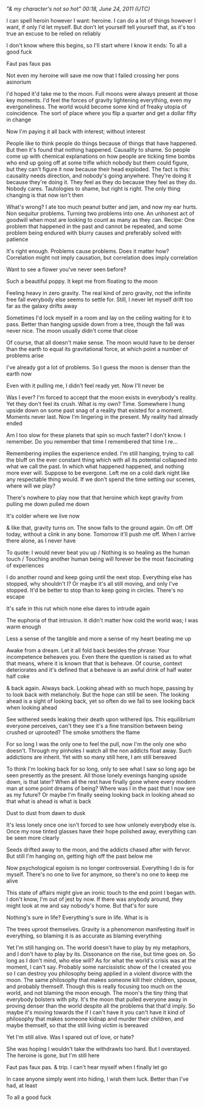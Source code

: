 *"& my character's not so hot" 00:18, June 24, 2011 (UTC)*

I can spell heroin however I want: heroine. I can do a lot of things however I want, if only I'd let myself. But don't let yourself tell yourself that, as it's too true an excuse to be relied on reliably

I don't know where this begins, so I'll start where I know it ends: To all a good fuck

Faut pas faux pas

Not even my heroine will save me now that I failed crossing her pons asinorium

I'd hoped it'd take me to the moon. Full moons were always present at those key moments. I'd feel the forces of gravity lightening everything, even my evergoneliness. The world would become some kind of freaky utopia of coincidence. The sort of place where you flip a quarter and get a dollar fifty in change

Now I'm paying it all back with interest; without interest

People like to think people do things because of things that have happened. But then it's found that nothing happened. Causality to shame. So people come up with chemical explanations on how people are ticking time bombs who end up going off at some trifle which nobody but them could figure, but they can't figure it now because their head exploded. The fact is this: causality needs direction, and nobody's going anywhere. They're doing it because they're doing it. They feel as they do because they feel as they do. Nobody cares. Tautologies to shame, but right is right. The only thing changing is that now isn't then

What's wrong? I ate too much peanut butter and jam, and now my ear hurts. Non sequitur problems. Turning two problems into one. An unhonest act of goodwill when most are looking to count as many as they can. Recipe: One problem that happened in the past and cannot be repeated, and some problem being endured with blurry causes and preferably solved with patience

It's right enough. Problems cause problems. Does it matter how? Correlation might not imply causation, but correlation does imply correlation

Want to see a flower you've never seen before?

Such a beautiful poppy. It kept me from floating to the moon

Feeling heavy in zero gravity. The real kind of zero gravity, not the infinite free fall everybody else seems to settle for. Still, I never let myself drift too far as the galaxy drifts away

Sometimes I'd lock myself in a room and lay on the ceiling waiting for it to pass. Better than hanging upside down from a tree, though the fall was never nice. The moon usually didn't come that close

Of course, that all doesn't make sense. The moon would have to be denser than the earth to equal its gravitational force, at which point a number of problems arise

I've already got a lot of problems. So I guess the moon is denser than the earth now

Even with it pulling me, I didn't feel ready yet. Now I'll never be

Was I ever? I'm forced to accept that the moon exists in everybody's reality. Yet they don't feel its crush. What is my own? Time. Somewhere I hung upside down on some past snag of a reality that existed for a moment. Moments never last. Now I'm lingering in the present. My reality had already ended

Am I too slow for these planets that spin so much faster? I don't know. I remember. Do you remember that time I remembered that time I re...

Remembering implies the experience ended. I'm still hanging, trying to call the bluff on the ever constant thing which with all its potential collapsed into what we call the past. In which what happened happened, and nothing more ever will. Suppose to be evergone. Left me on a cold dark night like any respectable thing would. If we don't spend the time setting our scenes, where will we play?

There's nowhere to play now that that heroine which kept gravity from pulling me down pulled me down

It's colder where we live now

& like that, gravity turns on. The snow falls to the ground again. On off. Off today, without a clink in any bone. Tomorrow it'll push me off. When I arrive there alone, as I never have

To quote: I would never beat you up / Nothing is so healing as the human touch / Touching another human being will forever be the most fascinating of experiences

I do another round and keep going until the next stop. Everything else has stopped, why shouldn't I? Or maybe it's all still moving, and only I've stopped. It'd be better to stop than to keep going in circles. There's no escape

It's safe in this rut which none else dares to intrude again

The euphoria of that intrusion. It didn't matter how cold the world was; I was warm enough

Less a sense of the tangible and more a sense of my heart beating me up

Awake from a dream. Let it all fold back besides the phrase: Your incompetence beheaves you. Even there the question is raised as to what that means, where it is known that that is beheave. Of course, context deteriorates and it's defined that a beheave is an awful drink of half water half coke

& back again. Always back. Looking ahead with so much hope, passing by to look back with melancholy. But the hope can still be seen. The looking ahead is a sight of looking back, yet so often do we fail to see looking back when looking ahead

See withered seeds leaking their death upon withered lips. This equilibrium everyone perceives, can't they see it's a fine transition between being crushed or uprooted? The smoke smothers the flame

For so long I was the only one to feel the pull, now I'm the only one who doesn't. Through my pinholes I watch all the non addicts float away. Such addictions are inherit. Yet with so many still here, I am still bereaved

To think I'm looking back for so long, only to see what I saw so long ago be seen presently as the present. All those lonely evenings hanging upside down, is that later? When all the rest have finally gone where every modern man at some point dreams of being? Where was I in the past that I now see as my future? Or maybe I'm finally seeing looking back in looking ahead so that what is ahead is what is back

Dust to dust from dawn to dusk

It's less lonely once one isn't forced to see how unlonely everybody else is. Once my rose tinted glasses have their hope polished away, everything can be seen more clearly

Seeds drifted away to the moon, and the addicts chased after with fervor. But still I'm hanging on, getting high off the past below me

Now psychological egoism is no longer controversial. Everything I do is for myself. There's no one to live for anymore, so there's no one to keep me alive

This state of affairs might give an ironic touch to the end point I began with. I don't know, I'm out of jest by now. If there was anybody around, they might look at me and say nobody's home. But that's for sure

Nothing's sure in life? Everything's sure in life. What is is

The trees uproot themselves. Gravity is a phenomenon manifesting itself in everything, so blaming it is as accurate as blaming everything

Yet I'm still hanging on. The world doesn't have to play by my metaphors, and I don't have to play by its. Dissonance on the rise, but time goes on. So long as I don't mind, who else will? As for what the world's crisis was at the moment, I can't say. Probably some narcissistic show of the I created you so I can destroy you philosophy being applied in a violent divorce with the moon. The same philosophy that makes someone kill their children, spouse, and probably themself. Though this is really focusing too much on the world, and not blaming the moon enough. The moon's the tiny thing that everybody bolsters with pity. It's the moon that pulled everyone away in proving denser than the world despite all the problems that that'd imply. So maybe it's moving towards the if I can't have it you can't have it kind of philosophy that makes someone kidnap and murder their children, and maybe themself, so that the still living victim is bereaved

Yet I'm still alive. Was I spared out of love, or hate?

She was hoping I wouldn't take the withdrawls too hard. But I overstayed. The heroine is gone, but I'm still here

Faut pas faux pas. & trip. I can't hear myself when I finally let go

In case anyone simply went into hiding, I wish them luck. Better than I've had, at least

To all a good fuck

